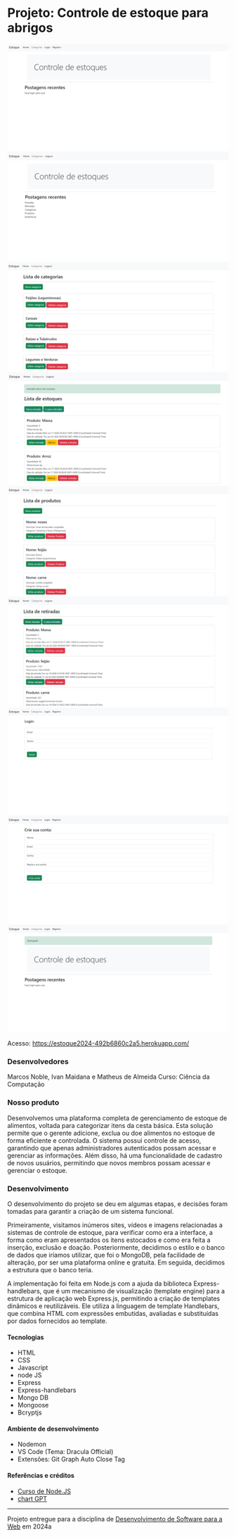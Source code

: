 
# Projeto: Controle de estoque para abrigos


![screen](./img/screen-inicial.PNG "Screenshot do projeto 1")
![screen](./img/screen-estoque.PNG "Screenshot do projeto 2")
![screen](./img/screen-categorias.PNG "Screenshot do projeto 3")
![screen](./img/screen-lista-estoque.PNG "Screenshot do projeto 4")
![screen](./img/screen-list-produtos.PNG "Screenshot do projeto 5")
![screen](./img/screen-doacao.PNG "Screenshot do projeto 6")
![screen](./img/screen-login.PNG "Screenshot do projeto 7")
![screen](./img/screen-cadastro.PNG "Screenshot do projeto 8")
![screen](./img/screen-deslogado.PNG "Screenshot do projeto 9")


Acesso: https://estoque2024-492b6860c2a5.herokuapp.com/


### Desenvolvedores
Marcos Noble, Ivan Maidana e Matheus de Almeida
Curso: Ciência da Computação


### Nosso produto

Desenvolvemos uma plataforma completa de gerenciamento de estoque de alimentos, voltada para categorizar itens da cesta básica. Esta solução permite que o gerente adicione, exclua ou doe alimentos no estoque de forma eficiente e controlada. O sistema possui controle de acesso, garantindo que apenas administradores autenticados possam acessar e gerenciar as informações. Além disso, há uma funcionalidade de cadastro de novos usuários, permitindo que novos membros possam acessar e gerenciar o estoque.


### Desenvolvimento

O desenvolvimento do projeto se deu em algumas etapas, e decisões foram tomadas para garantir a criação de um sistema funcional.

Primeiramente, visitamos inúmeros sites, vídeos e imagens relacionadas a sistemas de controle de estoque, para verificar como era a interface, a forma como eram apresentados os itens estocados e como era feita a inserção, exclusão e doação. Posteriormente, decidimos o estilo e o banco de dados que iríamos utilizar, que foi o MongoDB, pela facilidade de alteração, por ser uma plataforma online e gratuita. Em seguida, decidimos a estrutura que o banco teria.

A implementação foi feita em Node.js com a ajuda da biblioteca Express-handlebars, que é um mecanismo de visualização (template engine) para a estrutura de aplicação web Express.js, permitindo a criação de templates dinâmicos e reutilizáveis. Ele utiliza a linguagem de template Handlebars, que combina HTML com expressões embutidas, avaliadas e substituídas por dados fornecidos ao template.


#### Tecnologias

- HTML
- CSS
- Javascript
- node JS
- Express
- Express-handlebars
- Mongo DB
- Mongoose
- Bcryptjs


#### Ambiente de desenvolvimento

- Nodemon 
- VS Code (Tema: Dracula Official)
- Extensões:
    Git Graph
    Auto Close Tag


#### Referências e créditos

- [Curso de Node.JS](https://www.youtube.com/watch?v=LLqq6FemMNQ&list=PLJ_KhUnlXUPtbtLwaxxUxHqvcNQndmI4B&index=2)
- [chart GPT](https://chatgpt.com/)


---
Projeto entregue para a disciplina de [Desenvolvimento de Software para a Web](http://github.com/andreainfufsm/elc1090-2024a) em 2024a


